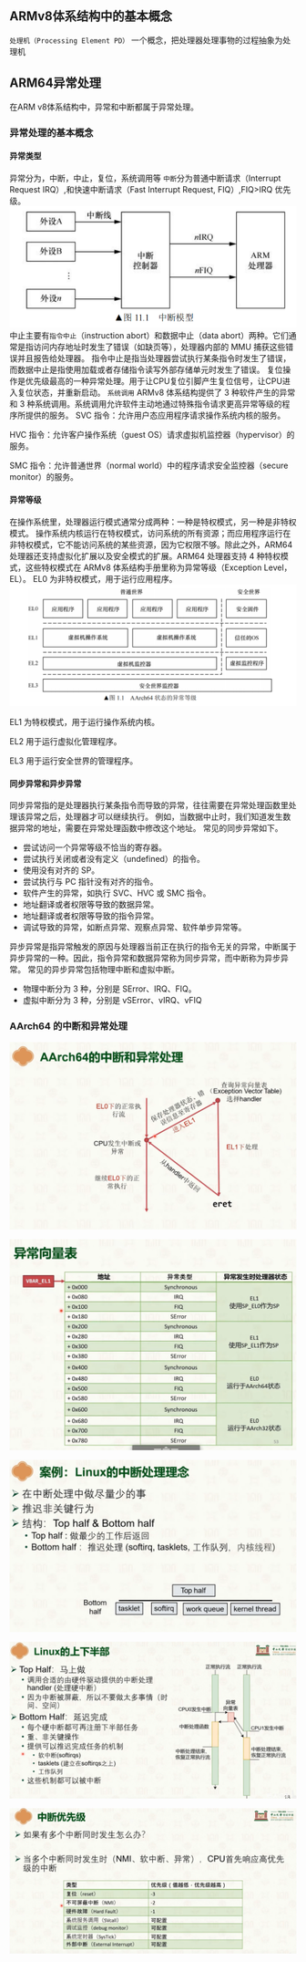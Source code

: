 ## ARMv8体系结构中的基本概念
`处理机（Processing Element PD）` 一个概念，把处理器处理事物的过程抽象为处理机



## ARM64异常处理
在ARM v8体系结构中，异常和中断都属于异常处理。
### 异常处理的基本概念
#### 异常类型
异常分为，中断，中止，复位，系统调用等
`中断`分为普通中断请求（Interrupt Request IRQ）,和快速中断请求（Fast Interrupt Request, FIQ）,FIQ>IRQ 优先级。
![image.png](https://raw.githubusercontent.com/KrealHtz/NoteImage/master/data/202410122233798.png)
中止主要有`指令中止`（instruction abort）和数据中止（data abort）两种。它们通常是指访问内存地址时发生了错误（如缺页等），处理器内部的 MMU 捕获这些错误并且报告给处理器。
指令中止是指当处理器尝试执行某条指令时发生了错误，而数据中止是指使用加载或者存储指令读写外部存储单元时发生了错误。
复位操作是优先级最高的一种异常处理。用于让CPU复位引脚产生复位信号，让CPU进入复位状态，并重新启动。
`系统调用` ARMv8 体系结构提供了 3 种软件产生的异常和 3 种系统调用。系统调用允许软件主动地通过特殊指令请求更高异常等级的程序所提供的服务。
SVC 指令：允许用户态应用程序请求操作系统内核的服务。

HVC 指令：允许客户操作系统（guest OS）请求虚拟机监控器（hypervisor）的服务。

SMC 指令：允许普通世界（normal world）中的程序请求安全监控器（secure monitor）的服务。
#### 异常等级
在操作系统里，处理器运行模式通常分成两种：一种是特权模式，另一种是非特权模式。
操作系统内核运行在特权模式，访问系统的所有资源；而应用程序运行在非特权模式，它不能访问系统的某些资源，因为它权限不够。除此之外，ARM64 处理器还支持虚拟化扩展以及安全模式的扩展。ARM64 处理器支持 4 种特权模式，这些特权模式在 ARMv8 体系结构手册里称为异常等级（Exception Level，EL）。
EL0 为非特权模式，用于运行应用程序。
![image.png](https://raw.githubusercontent.com/KrealHtz/NoteImage/master/data/202410161032179.png)


EL1 为特权模式，用于运行操作系统内核。

EL2 用于运行虚拟化管理程序。

EL3 用于运行安全世界的管理程序。
#### 同步异常和异步异常
同步异常指的是处理器执行某条指令而导致的异常，往往需要在异常处理函数里处理该异常之后，处理器才可以继续执行。 例如，当数据中止时，我们知道发生数据异常的地址，需要在异常处理函数中修改这个地址。
常见的同步异常如下。
- 尝试访问一个异常等级不恰当的寄存器。
- 尝试执行关闭或者没有定义（undefined）的指令。
- 使用没有对齐的 SP。
- 尝试执行与 PC 指针没有对齐的指令。
- 软件产生的异常，如执行 SVC、HVC 或 SMC 指令。
- 地址翻译或者权限等导致的数据异常。
- 地址翻译或者权限等导致的指令异常。
- 调试导致的异常，如断点异常、观察点异常、软件单步异常等。

异步异常是指异常触发的原因与处理器当前正在执行的指令无关的异常，中断属于异步异常的一种。因此，指令异常和数据异常称为同步异常，而中断称为异步异常。
常见的异步异常包括物理中断和虚拟中断。

- 物理中断分为 3 种，分别是 SError、IRQ、FIQ。
- 虚拟中断分为 3 种，分别是 vSError、vIRQ、vFIQ

### AArch64 的中断和异常处理

![image.png](https://raw.githubusercontent.com/KrealHtz/NoteImage/master/data/202410102232935.png)


![image.png](https://raw.githubusercontent.com/KrealHtz/NoteImage/master/data/202410102239620.png)

![image.png](https://raw.githubusercontent.com/KrealHtz/NoteImage/master/data/202410102243245.png)

![image.png](https://raw.githubusercontent.com/KrealHtz/NoteImage/master/data/202410102258691.png)



![image.png](https://raw.githubusercontent.com/KrealHtz/NoteImage/master/data/202410102246109.png)
